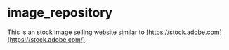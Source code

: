 # image_repository

This is an stock image selling website similar to [https://stock.adobe.com](https://stock.adobe.com/).